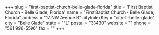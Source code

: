 +++
slug = "first-baptist-church-belle-glade-florida"
title = "First Baptist Church - Belle Glade, Florida"
name = "First Baptist Church - Belle Glade, Florida"
address = "17 NW Avenue B"
cityIndexKey = "city-fl-belle-glade"
city = "Belle Glade"
state = "FL"
postal = "33430"
website = ""
phone = "561 996-5596"
fax = ""
+++
